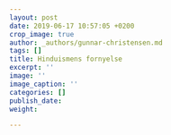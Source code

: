 ```yaml
---
layout: post
date: 2019-06-17 10:57:05 +0200
crop_image: true
author: _authors/gunnar-christensen.md
tags: []
title: Hinduismens fornyelse
excerpt: ''
image: ''
image_caption: ''
categories: []
publish_date: 
weight: 

---
```


